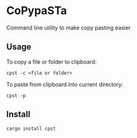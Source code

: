 # CoPypaSTa
Command line utility to make copy pasting easier

## Usage

To copy a file or folder to clipboard: 
```
cpst -c <file or folder>
```
To paste from clipboard into current directory: 
```
cpst -p 
```
## Install

```
cargo install cpst
```
